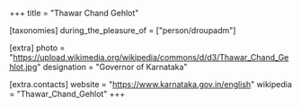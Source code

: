 +++
title = "Thawar Chand Gehlot"

[taxonomies]
during_the_pleasure_of = ["person/droupadm"]

[extra]
photo = "https://upload.wikimedia.org/wikipedia/commons/d/d3/Thawar_Chand_Gehlot.jpg"
designation = "Governor of Karnataka"

[extra.contacts]
website = "https://www.karnataka.gov.in/english"
wikipedia = "Thawar_Chand_Gehlot"
+++